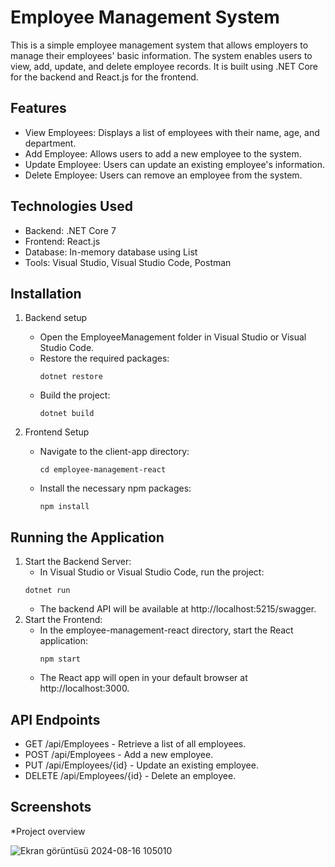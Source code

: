 # Employee Management System 
This is a simple employee management system that allows employers to manage their employees' basic information. The system enables users to view, add, update, and delete employee records. It is built using .NET Core for the backend and React.js for the frontend.
## Features
* View Employees: Displays a list of employees with their name, age, and department.
* Add Employee: Allows users to add a new employee to the system.
* Update Employee: Users can update an existing employee's information.
* Delete Employee: Users can remove an employee from the system.

## Technologies Used
* Backend: .NET Core 7
* Frontend: React.js
* Database: In-memory database using List<Employee>
* Tools: Visual Studio, Visual Studio Code, Postman
  
## Installation
1. Backend setup
   * Open the EmployeeManagement folder in Visual Studio or Visual Studio Code.
   * Restore the required packages:
     ```
     dotnet restore
     ```
   * Build the project:
     ```
     dotnet build
     ```

2. Frontend Setup
   * Navigate to the client-app directory:
     ```
     cd employee-management-react
     ```
   * Install the necessary npm packages:
     ```
     npm install
     ```
## Running the Application
1. Start the Backend Server:
   * In Visual Studio or Visual Studio Code, run the project:
   ```
   dotnet run
   ```
   * The backend API will be available at http://localhost:5215/swagger.
2. Start the Frontend:
   * In the employee-management-react directory, start the React application:
     ```
     npm start
     ```
   * The React app will open in your default browser at http://localhost:3000.
     
## API Endpoints
* GET /api/Employees - Retrieve a list of all employees.
* POST /api/Employees - Add a new employee.
* PUT /api/Employees/{id} - Update an existing employee.
* DELETE /api/Employees/{id} - Delete an employee.
  
## Screenshots
*Project overview

![Ekran görüntüsü 2024-08-16 105010](https://github.com/user-attachments/assets/6db8387f-e508-4912-a32a-0e9ddef3f8d3)



